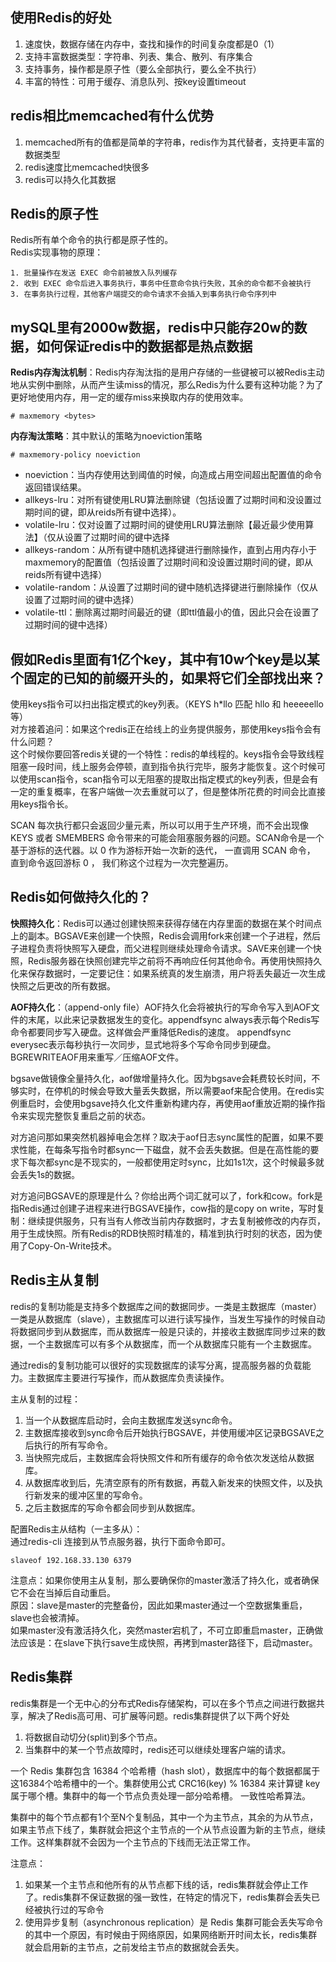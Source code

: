 ## 使用Redis的好处
1. 速度快，数据存储在内存中，查找和操作的时间复杂度都是0（1）
2. 支持丰富数据类型：字符串、列表、集合、散列、有序集合
3. 支持事务，操作都是原子性（要么全部执行，要么全不执行）
4. 丰富的特性：可用于缓存、消息队列、按key设置timeout

## redis相比memcached有什么优势
1. memcached所有的值都是简单的字符串，redis作为其代替者，支持更丰富的数据类型
2. redis速度比memcached快很多
3. redis可以持久化其数据

## Redis的原子性
Redis所有单个命令的执行都是原子性的。  
Redis实现事物的原理：
	
	1. 批量操作在发送 EXEC 命令前被放入队列缓存
	2. 收到 EXEC 命令后进入事务执行，事务中任意命令执行失败，其余的命令都不会被执行
	3. 在事务执行过程，其他客户端提交的命令请求不会插入到事务执行命令序列中

## mySQL里有2000w数据，redis中只能存20w的数据，如何保证redis中的数据都是热点数据

**Redis内存淘汰机制**：Redis内存淘汰指的是用户存储的一些键被可以被Redis主动地从实例中删除，从而产生读miss的情况，那么Redis为什么要有这种功能？为了更好地使用内存，用一定的缓存miss来换取内存的使用效率。  

	# maxmemory <bytes>

**内存淘汰策略**：其中默认的策略为noeviction策略  
	
	# maxmemory-policy noeviction

- noeviction：当内存使用达到阈值的时候，向造成占用空间超出配置值的命令返回错误结果。
- allkeys-lru：对所有键使用LRU算法删除键（包括设置了过期时间和没设置过期时间的键，即从reids所有键中选择）。
- volatile-lru：仅对设置了过期时间的键使用LRU算法删除【最近最少使用算法】（仅从设置了过期时间的键中选择
- allkeys-random：从所有键中随机选择键进行删除操作，直到占用内存小于maxmemory的配置值（包括设置了过期时间和没设置过期时间的键，即从reids所有键中选择）
- volatile-random：从设置了过期时间的键中随机选择键进行删除操作（仅从设置了过期时间的键中选择）
- volatile-ttl：删除离过期时间最近的键（即ttl值最小的值，因此只会在设置了过期时间的键中选择）

## 假如Redis里面有1亿个key，其中有10w个key是以某个固定的已知的前缀开头的，如果将它们全部找出来？
使用keys指令可以扫出指定模式的key列表。（KEYS h*llo 匹配 hllo 和 heeeeello 等）   
对方接着追问：如果这个redis正在给线上的业务提供服务，那使用keys指令会有什么问题？  
这个时候你要回答redis关键的一个特性：redis的单线程的。keys指令会导致线程阻塞一段时间，线上服务会停顿，直到指令执行完毕，服务才能恢复。这个时候可以使用scan指令，scan指令可以无阻塞的提取出指定模式的key列表，但是会有一定的重复概率，在客户端做一次去重就可以了，但是整体所花费的时间会比直接用keys指令长。

SCAN 每次执行都只会返回少量元素，所以可以用于生产环境，而不会出现像 KEYS 或者 SMEMBERS 命令带来的可能会阻塞服务器的问题。SCAN命令是一个基于游标的迭代器。以 0 作为游标开始一次新的迭代， 一直调用 SCAN 命令， 直到命令返回游标 0 ， 我们称这个过程为一次完整遍历。

## Redis如何做持久化的？
**快照持久化**：Redis可以通过创建快照来获得存储在内存里面的数据在某个时间点上的副本。BGSAVE来创建一个快照，Redis会调用fork来创建一个子进程，然后子进程负责将快照写入硬盘，而父进程则继续处理命令请求。SAVE来创建一个快照，Redis服务器在快照创建完毕之前将不再响应任何其他命令。再使用快照持久化来保存数据时，一定要记住：如果系统真的发生崩溃，用户将丢失最近一次生成快照之后更改的所有数据。

**AOF持久化**：（append-only file）AOF持久化会将被执行的写命令写入到AOF文件的末尾，以此来记录数据发生的变化。appendfsync always表示每个Redis写命令都要同步写入硬盘。这样做会严重降低Redis的速度。 appendfsync everysec表示每秒执行一次同步，显式地将多个写命令同步到硬盘。BGREWRITEAOF用来重写／压缩AOF文件。

bgsave做镜像全量持久化，aof做增量持久化。因为bgsave会耗费较长时间，不够实时，在停机的时候会导致大量丢失数据，所以需要aof来配合使用。在redis实例重启时，会使用bgsave持久化文件重新构建内存，再使用aof重放近期的操作指令来实现完整恢复重启之前的状态。

对方追问那如果突然机器掉电会怎样？取决于aof日志sync属性的配置，如果不要求性能，在每条写指令时都sync一下磁盘，就不会丢失数据。但是在高性能的要求下每次都sync是不现实的，一般都使用定时sync，比如1s1次，这个时候最多就会丢失1s的数据。

对方追问BGSAVE的原理是什么？你给出两个词汇就可以了，fork和cow。fork是指Redis通过创建子进程来进行BGSAVE操作，cow指的是copy on write，写时复制：继续提供服务，只有当有人修改当前内存数据时，才去复制被修改的内存页，用于生成快照。所有Redis的RDB快照时精准的，精准到执行时刻的状态，因为使用了Copy-On-Write技术。

## Redis主从复制
redis的复制功能是支持多个数据库之间的数据同步。一类是主数据库（master）一类是从数据库（slave），主数据库可以进行读写操作，当发生写操作的时候自动将数据同步到从数据库，而从数据库一般是只读的，并接收主数据库同步过来的数据，一个主数据库可以有多个从数据库，而一个从数据库只能有一个主数据库。

通过redis的复制功能可以很好的实现数据库的读写分离，提高服务器的负载能力。主数据库主要进行写操作，而从数据库负责读操作。

主从复制的过程：
  
1. 当一个从数据库启动时，会向主数据库发送sync命令。
2. 主数据库接收到sync命令后开始执行BGSAVE，并使用缓冲区记录BGSAVE之后执行的所有写命令。
3. 当快照完成后，主数据库会将快照文件和所有缓存的命令依次发送给从数据库。
4. 从数据库收到后，先清空原有的所有数据，再载入新发来的快照文件，以及执行新发来的缓冲区里的写命令。
5. 之后主数据库的写命令都会同步到从数据库。

配置Redis主从结构（一主多从）：   
通过redis-cli 连接到从节点服务器，执行下面命令即可。  

	slaveof 192.168.33.130 6379

注意点：如果你使用主从复制，那么要确保你的master激活了持久化，或者确保它不会在当掉后自动重启。  
原因：slave是master的完整备份，因此如果master通过一个空数据集重启，slave也会被清掉。   
如果master没有激活持久化，突然master宕机了，不可立即重启master，正确做法应该是：在slave下执行save生成快照，再拷到master路径下，启动master。

## Redis集群
redis集群是一个无中心的分布式Redis存储架构，可以在多个节点之间进行数据共享，解决了Redis高可用、可扩展等问题。redis集群提供了以下两个好处  

1. 将数据自动切分(split)到多个节点。
2. 当集群中的某一个节点故障时，redis还可以继续处理客户端的请求。

一个 Redis 集群包含 16384 个哈希槽（hash slot），数据库中的每个数据都属于这16384个哈希槽中的一个。集群使用公式 CRC16(key) % 16384 来计算键 key 属于哪个槽。集群中的每一个节点负责处理一部分哈希槽。 一致性哈希算法。

集群中的每个节点都有1个至N个复制品，其中一个为主节点，其余的为从节点，如果主节点下线了，集群就会把这个主节点的一个从节点设置为新的主节点，继续工作。这样集群就不会因为一个主节点的下线而无法正常工作。

注意点：

1. 如果某一个主节点和他所有的从节点都下线的话，redis集群就会停止工作了。redis集群不保证数据的强一致性，在特定的情况下，redis集群会丢失已经被执行过的写命令
2. 使用异步复制（asynchronous replication）是 Redis 集群可能会丢失写命令的其中一个原因，有时候由于网络原因，如果网络断开时间太长，redis集群就会启用新的主节点，之前发给主节点的数据就会丢失。
